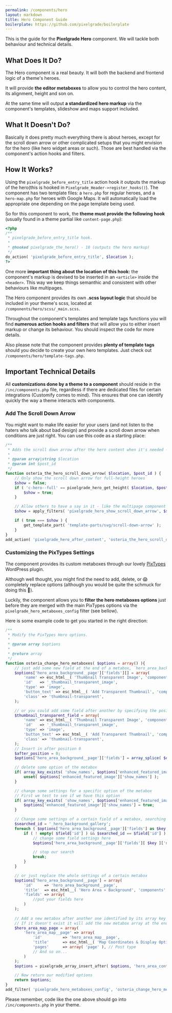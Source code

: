 ```yaml
---
permalink: /components/hero
layout: markdown
title: Hero Component Guide
boilerplate: https://github.com/pixelgrade/boilerplate
---
```

This is the guide for the **Pixelgrade Hero** component. We will tackle both behaviour and technical details.

## What Does It Do?

The Hero component is a real beauty. It will both the backend and frontend logic of a theme's heroes. 

It will provide **the editor metaboxes** to allow you to control the hero content, its alignment, height and son on.

At the same time will output **a standardized hero markup** via the component's templates, slideshow and maps support included.

## What It Doesn't Do?

Basically it does pretty much everything there is about heroes, except for the scroll down arrow or other complicated setups that you might envision for the hero (like hero widget areas or such). Those are best handled via the component's action hooks and filters.

## How It Works?

Using the `pixelgrade_before_entry_title` action hook it outputs the markup of the hero(this is hooked in `Pixelgrade_Header->register_hooks()`). The component has two template files: a `hero.php` for regular heroes, and a `hero-map.php` for heroes with Google Maps. It will automatically load the appropriate one depending on the page template being used.

So for this component to work, the **theme must provide the following hook** (usually found in a theme partial like `content-page.php`):

```php
<?php
/**
 * pixelgrade_before_entry_title hook.
 *
 * @hooked pixelgrade_the_hero() - 10 (outputs the hero markup)
 */
do_action( 'pixelgrade_before_entry_title', $location );
?>
```

One more **important thing about the location of this hook:** the component's markup is devised to be inserted in an `<article>` inside the `<header>`. This way we keep things semanthic and consistent with other behaviours like multipages.

The Hero component provides its own **.scss layout logic** that should be included in your theme's scss, located at `/components/hero/scss/_main.scss`.

Throughout the component's templates and template tags functions you will find **numerous action hooks and filters** that will allow you to either insert markup or change its behaviour. You should inspect the code for more details.

Also please note that the component provides **plenty of template tags** should you decide to create your own hero templates. Just check out `/components/hero/template-tags.php`.

## Important Technical Details

All **customizations done by a theme to a component** should reside in the `/inc/components.php` file, regardless if there are dedicated files for certain integrations (Customify comes to mind). This ensures that one can identify quickly the way a theme interacts with components.

### Add The Scroll Down Arrow

You might want to make life easier for your users (and not listen to the haters who talk about bad design) and provide a scroll down arrow when conditions are just right. You can use this code as a starting place:

```php
/**
 * Adds the scroll down arrow after the hero content when it's needed - when it's a full-screen hero
 *
 * @param array|string $location
 * @param int $post_id
 */
function osteria_the_hero_scroll_down_arrow( $location, $post_id ) {
	// Only show the scroll down arrow for full-height heroes
	$show = false;
	if ( 'c-hero--full' == pixelgrade_hero_get_height( $location, $post_id ) ) {
		$show = true;
	}

	// Allow others to have a say in it - like the multipage component
	$show = apply_filters( 'pixelgrade_hero_show_scroll_down_arrow', $show, $location, $post_id );

	if ( true === $show ) {
		get_template_part( 'template-parts/svg/scroll-down-arrow' );
	}
}
add_action( 'pixelgrade_hero_after_content', 'osteria_the_hero_scroll_down_arrow', 20, 2  );
```

### Customizing the PixTypes Settings

The component provides its custom metaboxes through our lovely [PixTypes](https://wordpress.org/plugins/pixtypes/) WordPress plugin.

Although well thought, you might find the need to add, delete, or 😱  completely replace options (although you would be quite the schmuck for doing this 💩). 

Luckily, the component allows you to **filter the hero metaboxes options** just before they are merged with the main PixTypes options via the `pixelgrade_hero_metaboxes_config` filter (see bellow).

Here is some example code to get you started in the right direction:

```php
/**
 * Modify the PixTypes Hero options.
 *
 * @param array $options
 *
 * @return array
 */
function osteria_change_hero_metaboxes( $options = array() ){
    // just add some new field at the end of a metabox, `hero_area_background__page` in our case
    $options['hero_area_background__page']['fields'][] = array(
        'name' => esc_html__( 'Thumbnail Transparent Image', 'components' ),
        'id'   => '_thumbnail_transparent_image',
        'type' => 'image',
        'button_text' => esc_html__( 'Add Transparent Thumbnail', 'components' ),
        'class' => 'thumbnail-transparent',
    );

    // or you could add some field after another by specifying the position - counting from 0
    $thumbnail_transparent_field = array(
	    'name' => esc_html__( 'Thumbnail Transparent Image', 'components' ),
	    'id'   => '_thumbnail_transparent_image',
	    'type' => 'image',
	    'button_text' => esc_html__( 'Add Transparent Thumbnail', 'components' ),
	    'class' => 'thumbnail-transparent',
    );
    // Insert in after position 0
    $after_position = 0;
    $options['hero_area_background__page']['fields'] = array_splice( $options['hero_area_background__page']['fields'], $after_position, 0, $thumbnail_transparent_field );

    // delete some option of the metabox
    if( array_key_exists( 'show_names', $options['enhanced_featured_image'] ) ) {
	    unset( $options['enhanced_featured_image']['show_names'] );
    }

    // change some settings for a specific option of the metabox
    // First we test to see if we have this option
    if( array_key_exists( 'show_names', $options['enhanced_featured_image'] ) ) {
	    $options['enhanced_featured_image']['show_names'] = true;
    }

    // Change some settings of a certain field of a metabox, searching it by id
    $searched_id = '_hero_background_gallery';
    foreach ( $options['hero_area_background__page']['fields'] as $key => $field ) {
	    if ( ! empty( $field['id'] ) && $searched_id == $field['id'] ) {
		    // change some field settings here
		    $options['hero_area_background__page']['fields'][ $key ]['name'] = esc_html__( 'Some funky name', 'components' );

		    // stop our search
		    break;
	    }
    }

    // or just replace the whole settings of a certain metabox
    $options['hero_area_background__page'] = array(
	    'id'     => 'hero_area_background__page',
	    'title'  => esc_html__( 'Hero Area » Background', 'components' ),
	    'fields' => array(
		    //put your fields here
	    )
    );
    
    // Add a new metabox after another one identified by its array key
    // If it doesn't exist it will add the new metabox array at the end
    $hero_area_map_page = array(
        'hero_area_map__page' => array(
            'id'         => 'hero_area_map__page',
            'title'      => esc_html__( 'Map Coordinates & Display Options', 'components' ),
            'pages'      => array( 'page' ), // Post type
            // And so on...
        )
    );
    $options = pixelgrade_array_insert_after( $options, 'hero_area_content__page', $hero_area_map_page );

    // Now return our modified options
    return $options;
}
add_filter( 'pixelgrade_hero_metaboxes_config', 'osteria_change_hero_metaboxes');
```

Please remember, code like the one above should go into `/inc/components.php` in your theme.
